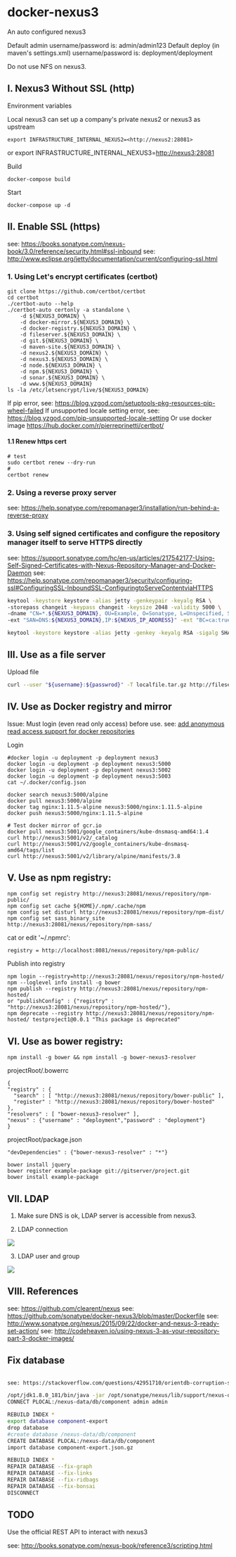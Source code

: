 
# docker-nexus3
An auto configured nexus3

Default admin username/password is: admin/admin123
Default deploy (in maven's settings.xml) username/password is: deployment/deployment

Do not use NFS on nexus3.

## I. Nexus3 Without SSL (http)

Environment variables

  Local nexus3 can set up a company's private nexus2 or nexus3 as upstream

    export INFRASTRUCTURE_INTERNAL_NEXUS2=<http://nexus2:28081>
  or
    export INFRASTRUCTURE_INTERNAL_NEXUS3=<http://nexus3:28081>

Build

    docker-compose build

Start

    docker-compose up -d

## II. Enable SSL (https)

see: https://books.sonatype.com/nexus-book/3.0/reference/security.html#ssl-inbound
see: http://www.eclipse.org/jetty/documentation/current/configuring-ssl.html

### 1. Using Let's encrypt certificates (certbot)

```
git clone https://github.com/certbot/certbot
cd certbot
./certbot-auto --help
./certbot-auto certonly -a standalone \
    -d ${NEXUS3_DOMAIN} \
    -d docker-mirror.${NEXUS3_DOMAIN} \
    -d docker-registry.${NEXUS3_DOMAIN} \
    -d fileserver.${NEXUS3_DOMAIN} \
    -d git.${NEXUS3_DOMAIN} \
    -d maven-site.${NEXUS3_DOMAIN} \
    -d nexus2.${NEXUS3_DOMAIN} \
    -d nexus3.${NEXUS3_DOMAIN} \
    -d node.${NEXUS3_DOMAIN} \
    -d npm.${NEXUS3_DOMAIN} \
    -d sonar.${NEXUS3_DOMAIN} \
    -d www.${NEXUS3_DOMAIN}
ls -la /etc/letsencrypt/live/${NEXUS3_DOMAIN}
```
If pip error, see: https://blog.yzgod.com/setuptools-pkg-resources-pip-wheel-failed
If unsupported locale setting error, see: https://blog.yzgod.com/pip-unsupported-locale-setting
Or use docker image https://hub.docker.com/r/pierreprinetti/certbot/

#### 1.1 Renew https cert
```
# test
sudo certbot renew --dry-run
# 
certbot renew
```

### 2. Using a reverse proxy server
see: https://help.sonatype.com/repomanager3/installation/run-behind-a-reverse-proxy

### 3. Using self signed certificates and configure the repository manager itself to serve HTTPS directly
see: https://support.sonatype.com/hc/en-us/articles/217542177-Using-Self-Signed-Certificates-with-Nexus-Repository-Manager-and-Docker-Daemon
see: https://help.sonatype.com/repomanager3/security/configuring-ssl#ConfiguringSSL-InboundSSL-ConfiguringtoServeContentviaHTTPS

```bash
keytool -keystore keystore -alias jetty -genkeypair -keyalg RSA \
-storepass changeit -keypass changeit -keysize 2048 -validity 5000 \
-dname "CN=*.${NEXUS3_DOMAIN}, OU=Example, O=Sonatype, L=Unspecified, ST=Unspecified, C=US" \
-ext "SAN=DNS:${NEXUS3_DOMAIN},IP:${NEXUS_IP_ADDRESS}" -ext "BC=ca:true" \

keytool -keystore keystore -alias jetty -genkey -keyalg RSA -sigalg SHA256withRSA -ext 'SAN=dns:jetty.eclipse.org,dns:*.jetty.org'
```

## III. Use as a file server

Upload file
```bash
curl --user "${username}:${passwrod}" -T localfile.tar.gz http://fileserver.infra.top/anypath/file.tar.gz
```

## IV. Use as Docker registry and mirror

Issue: Must login (even read only access) before use.
see: [add anonymous read access support for docker repositories](https://issues.sonatype.org/browse/NEXUS-10813)

Login

    #docker login -u deployment -p deployment nexus3
    docker login -u deployment -p deployment nexus3:5000
    docker login -u deployment -p deployment nexus3:5002
    docker login -u deployment -p deployment nexus3:5003
    cat ~/.docker/config.json

    docker search nexus3:5000/alpine
    docker pull nexus3:5000/alpine
    docker tag nginx:1.11.5-alpine nexus3:5000/nginx:1.11.5-alpine
    docker push nexus3:5000/nginx:1.11.5-alpine
    
    # Test docker mirror of gcr.io
    docker pull nexus3:5001/google_containers/kube-dnsmasq-amd64:1.4
    curl http://nexus3:5001/v2/_catalog
    curl http://nexus3:5001/v2/google_containers/kube-dnsmasq-amd64/tags/list
    curl http://nexus3:5001/v2/library/alpine/manifests/3.8

## V. Use as npm registry:

    npm config set registry http://nexus3:28081/nexus/repository/npm-public/
    npm config set cache ${HOME}/.npm/.cache/npm
    npm config set disturl http://nexus3:28081/nexus/repository/npm-dist/
    npm config set sass_binary_site http://nexus3:28081/nexus/repository/npm-sass/

cat or edit '~/.npmrc':

    registry = http://localhost:8081/nexus/repository/npm-public/

Publish into registry

    npm login --registry=http://nexus3:28081/nexus/repository/npm-hosted/
    npm --loglevel info install -g bower
    npm publish --registry http://nexus3:28081/nexus/repository/npm-hosted/
    or "publishConfig" : {"registry" : "http://nexus3:28081/nexus/repository/npm-hosted/"},
    npm deprecate --registry http://nexus3:28081/nexus/repository/npm-hosted/ testproject1@0.0.1 "This package is deprecated"

## VI. Use as bower registry:

    npm install -g bower && npm install -g bower-nexus3-resolver

projectRoot/.bowerrc

    {
    "registry" : {
      "search" : [ "http://nexus3:28081/nexus/repository/bower-public" ],
      "register" : "http://nexus3:28081/nexus/repository/bower-hosted"
    },
    "resolvers" : [ "bower-nexus3-resolver" ],
    "nexus" : {"username" : "deployment","password" : "deployment"}
    }

projectRoot/package.json

    "devDependencies" : {"bower-nexus3-resolver" : "*"}

    bower install jquery
    bower register example-package git://gitserver/project.git
    bower install example-package

## VII. LDAP

1. Make sure DNS is ok, LDAP server is accessible from nexus3.

2. LDAP connection

![](src/site/markdown/images/nexus3-01.png)

3. LDAP user and group

![](src/site/markdown/images/nexus3-02.png)

## VIII. References

see: https://github.com/clearent/nexus
see: https://github.com/sonatype/docker-nexus3/blob/master/Dockerfile
see: http://www.sonatype.org/nexus/2015/09/22/docker-and-nexus-3-ready-set-action/
see: http://codeheaven.io/using-nexus-3-as-your-repository-part-3-docker-images/

## Fix database

```bash

see: https://stackoverflow.com/questions/42951710/orientdb-corruption-state-in-nexus-repository-version-3-2-0-01

/opt/jdk1.8.0_181/bin/java -jar /opt/sonatype/nexus/lib/support/nexus-orient-console.jar
CONNECT PLOCAL:/nexus-data/db/component admin admin

REBUILD INDEX *
export database component-export
drop database
#create database /nexus-data/db/component
CREATE DATABASE PLOCAL:/nexus-data/db/component
import database component-export.json.gz

REBUILD INDEX *
REPAIR DATABASE --fix-graph
REPAIR DATABASE --fix-links
REPAIR DATABASE --fix-ridbags
REPAIR DATABASE --fix-bonsai
DISCONNECT

```

## TODO

Use the official REST API to interact with nexus3

see: http://books.sonatype.com/nexus-book/reference3/scripting.html
